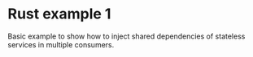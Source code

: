 # Rust example 1

Basic example to show how to inject shared dependencies of
stateless services in multiple consumers.
